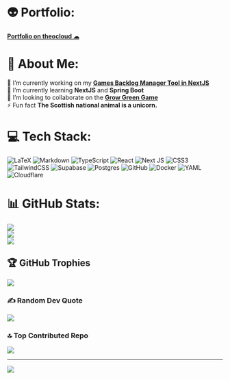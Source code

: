 # 👽 Portfolio:
<a href="https://portfolio.theocloud.dev">**Portfolio on theocloud ☁**</a>

# 💫 About Me:
🔭 I’m currently working on my <a href="https://github.com/theoleuthardt/backlog-manager">**Games Backlog Manager Tool in NextJS**</a><br>🌱 I’m currently learning **NextJS** and **Spring Boot**<br>👯 I’m looking to collaborate on the <a href="https://github.com/AlexInABox/grow-green">**Grow Green Game**</a><br>⚡ Fun fact **The Scottish national animal is a unicorn.**<br>


# 💻 Tech Stack:
![LaTeX](https://img.shields.io/badge/latex-%23008080.svg?style=for-the-badge&logo=latex&logoColor=white) ![Markdown](https://img.shields.io/badge/markdown-%23000000.svg?style=for-the-badge&logo=markdown&logoColor=white) ![TypeScript](https://img.shields.io/badge/typescript-%23007ACC.svg?style=for-the-badge&logo=typescript&logoColor=white) ![React](https://img.shields.io/badge/react-%2320232a.svg?style=for-the-badge&logo=react&logoColor=%2361DAFB) ![Next JS](https://img.shields.io/badge/Next-black?style=for-the-badge&logo=next.js&logoColor=white) ![CSS3](https://img.shields.io/badge/css3-%231572B6.svg?style=for-the-badge&logo=css3&logoColor=white) ![TailwindCSS](https://img.shields.io/badge/tailwindcss-%2338B2AC.svg?style=for-the-badge&logo=tailwind-css&logoColor=white) ![Supabase](https://img.shields.io/badge/Supabase-3ECF8E?style=for-the-badge&logo=supabase&logoColor=white) ![Postgres](https://img.shields.io/badge/postgres-%23316192.svg?style=for-the-badge&logo=postgresql&logoColor=white) ![GitHub](https://img.shields.io/badge/github-%23121011.svg?style=for-the-badge&logo=github&logoColor=white) ![Docker](https://img.shields.io/badge/docker-%230db7ed.svg?style=for-the-badge&logo=docker&logoColor=white) ![YAML](https://img.shields.io/badge/yaml-%23ffffff.svg?style=for-the-badge&logo=yaml&logoColor=151515) ![Cloudflare](https://img.shields.io/badge/Cloudflare-F38020?style=for-the-badge&logo=Cloudflare&logoColor=white)

# 📊 GitHub Stats:
![](https://github-readme-stats.vercel.app/api?username=theoleuthardt&theme=transparent&hide_border=false&include_all_commits=true&count_private=false)<br/>
![](https://github-readme-streak-stats.herokuapp.com/?user=theoleuthardt&theme=transparent&hide_border=false)<br/>
![](https://github-readme-stats.vercel.app/api/top-langs/?username=theoleuthardt&theme=transparent&hide_border=false&include_all_commits=true&count_private=false&layout=compact)

## 🏆 GitHub Trophies
![](https://github-profile-trophy.vercel.app/?username=theoleuthardt&theme=transparent&no-frame=false&no-bg=true&margin-w=4)

### ✍️ Random Dev Quote
![](https://quotes-github-readme.vercel.app/api?type=horizontal&theme=dark)

### 🔝 Top Contributed Repo
![](https://github-contributor-stats.vercel.app/api?username=theoleuthardt&limit=5&theme=transparent&combine_all_yearly_contributions=true)

---
[![](https://visitcount.itsvg.in/api?id=theoleuthardt&icon=6&color=1)](https://visitcount.itsvg.in)

<!-- Proudly created with GPRM ( https://gprm.itsvg.in ) -->
